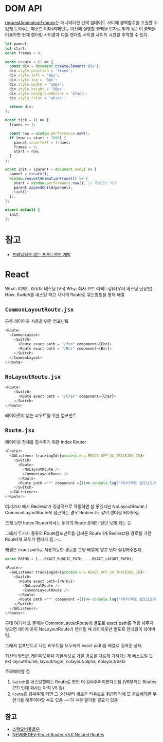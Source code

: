 # DOM API

[requestAnimationFrames](https://developer.mozilla.org/ko/docs/Web/API/Window/requestAnimationFrame)는 애니메이션 간의 업데이트 사이에 콜백함수를 호출할 수 있게 도와주는 메소드 이다(리페인트 이전에 실행할 콜백을 인자로 받게 됨.) 이 콜백을 이용하면 현재 렌더링 사이클과 다음 렌더링 사이클 사이의 시간을 추적할 수 있다.

```javascript
let pannel;
let start;
const frames = 0;

const create = () => {
  const div = document.createElement('div');
  div.style.position = 'fixed';
  div.style.left = '0px';
  div.style.top = '0px';
  div.style.width = '50px';
  div.style.height = '50px';
  div.style.backgroundColor = 'black';
  div.style.color = 'white';

  return div;
};

const tick = () => {
  frames += 1;

  const now = window.performance.now();
  if (now >= start + 1000) {
    pannel.innerText = frames;
    frames = 0;
    start = now;
  }
};

const init = (parent = document.body) => {
  pannel = create();
  window.requestAnimationFrame(() => {
    start = window.performance.now(); // 퍼포먼스 측정
    parent.appendChild(pannel);
    tick();
  });
};

export default {
  init,
};
```

>

# 참고

- [프레임워크 없는 프론트엔드 개발](http://www.kyobobook.co.kr/product/detailViewKor.laf?mallGb=KOR&ejkGb=KOR&barcode=9791161754895)

# React

What: 리액트 라우터 네스팅 (V5)
Why: 회사 코드 리팩토링(라우터 네스팅 난장판)
How: Switch를 네스팅 하고 각각의 Route로 묶는방법을 통해 해결

## `CommonLayoutRoute.jsx`

공용 레이아웃 사용을 위한 컴포넌트

```javascript
<Route>
  <CommonLayout>
    <Switch>
      <Route exact path = "/foo" component={Foo}>
      <Route exact path = "/Bar" component={Bar}>
    </Switch>
  </CommonLayout>
</Route>
```

## `NoLayoutRoute.jsx`

```javascript
<Route>
    <Switch>
      <Route exact path = "/Char" component={Char}>
    </Switch>
</Route>
```

레이아웃이 없는 라우트를 위한 컴포넌트

## `Route.jsx`

레이아웃 전체를 합쳐주기 위한 Index Router

```javascript
<Router>
  <GAListener trackingId={process.env.REACT_APP_GA_TRACKING_ID}>
    <Switch>
      <Route>
        <NoLayoutRoute />
        <CommonLayoutRoute />
      </Route>
      <Route path ="*" component ={()=> console.log("리다이렉트 컴포넌트가 들어갈거에요")}>
    </Switch>
  </GAListener>
</Router>
```

여기까지 해서 Redirect가 정상적으로 작동하면 참 좋겠지만 NoLayoutRoute나 CommonLayoutRoute에 접근하는 경우 Redirect도 같이 렌더링 되어버림.

크게 보면 Index Router에서는 두개의 Route 존재만 일단 보게 되는 듯

그래서 두가지 종류의 Route컴포넌트를 감싸준 Route 1개 Redirect용 경로를 가진 Route1개 모두가 렌더가 됨 ;-;..

해결은 exact path로 적용가능한 경로를 그냥 배열에 넣고 냅다 설정해주었다.

```javascript
const PATHS = [...EXACT_PUBLIC_PATH, ...EXACT_LAYOUT_PATH];

<Router>
  <GAListener trackingId={process.env.REACT_APP_GA_TRACKING_ID}>
    <Switch>
      <Route exact path={PATHS}>
        <NoLayoutRoute />
        <CommonLayoutRoute />
      </Route>
      <Route path ="*" component ={()=> console.log("리다이렉트 컴포넌트가 들어갈거에요")}>
    </Switch>
  </GAListener>
</Router>
```

근데 여기서 또 문제는 CommonLayoutRoute에 별도로 exact path를 적용 해주지 않으면 레이아웃이 NoLayoutRoute가 렌더될 때
레이아웃만 별도로 렌더링이 되어버림.

그래서 컴포넌트로 나뉜 라우트들 모두에게 exact path를 배열로 걸어준 상태.

최선의 방법은 레이아웃마다 기본적으로 가질 경로를 다르게 가져가는게 베스트일 듯
ex) layout/home, layout/login, nolayout/alpha, nolayout/beta

주의해야할 점

1. `Switch`를 네스팅할때는 Route로 한번 더 감싸주어야한다는점 (V6부터는 Routes (??) 인데 회사는 아직 V5 임)
2. `Route`를 감싸주게 되면 그 순간부터 새로운 라우트로 취급하기에 또 경로에대한 무언가를 해주어야할 수도 있음 -> 이 부분 알아볼 필요가 있음

## 참고

- [스택오버플로우](https://stackoverflow.com/questions/63257239/react-router-with-multiple-switches-rendering-only-first-switch-components/63258448#63258448)
- [NEWBEDEV-React Router v5.0 Nested Routes](https://newbedev.com/react-router-v5-0-nested-routes)
